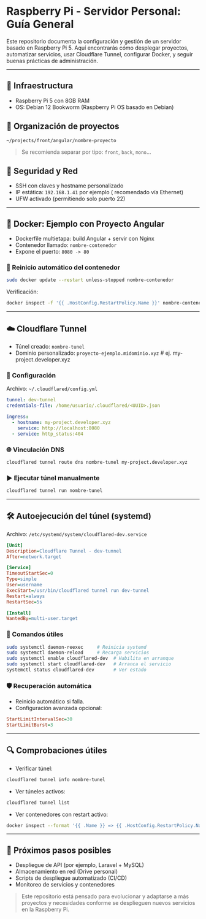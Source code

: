 
# Raspberry Pi - Servidor Personal: Guía General

Este repositorio documenta la configuración y gestión de un servidor basado en Raspberry Pi 5. Aquí encontrarás cómo desplegar proyectos, automatizar servicios, usar Cloudflare Tunnel, configurar Docker, y seguir buenas prácticas de administración.

---

## 🔧 Infraestructura
- Raspberry Pi 5 con 8GB RAM
- OS: Debian 12 Bookworm (Raspberry Pi OS basado en Debian)

## 📁 Organización de proyectos
```
~/projects/front/angular/nombre-proyecto
```
> Se recomienda separar por tipo: `front`, `back`, `mono`...

## 🔐 Seguridad y Red
- SSH con claves y hostname personalizado
- IP estática: `192.168.1.41` por ejemplo ( recomendado vía Ethernet)
- UFW activado (permitiendo solo puerto 22)

---

## 🐳 Docker: Ejemplo con Proyecto Angular
- Dockerfile multietapa: build Angular + servir con Nginx
- Contenedor llamado: `nombre-contenedor`
- Expone el puerto: `8080 -> 80`

### 🔁 Reinicio automático del contenedor
```bash
sudo docker update --restart unless-stopped nombre-contenedor
```
Verificación:
```bash
docker inspect -f '{{ .HostConfig.RestartPolicy.Name }}' nombre-contenedor
```

---

## ☁️ Cloudflare Tunnel
- Túnel creado: `nombre-tunel`
- Dominio personalizado: `proyecto-ejemplo.midominio.xyz` # ej. my-project.developer.xyz

### 📝 Configuración
Archivo: `~/.cloudflared/config.yml`
```yaml
tunnel: dev-tunnel
credentials-file: /home/usuario/.cloudflared/<UUID>.json

ingress:
  - hostname: my-project.developer.xyz
    service: http://localhost:8080
  - service: http_status:404
```

### 🌐 Vinculación DNS
```bash
cloudflared tunnel route dns nombre-tunel my-project.developer.xyz
```

### ▶️ Ejecutar túnel manualmente
```bash
cloudflared tunnel run nombre-tunel
```

---

## 🛠️ Autoejecución del túnel (systemd)
Archivo: `/etc/systemd/system/cloudflared-dev.service`
```ini
[Unit]
Description=Cloudflare Tunnel - dev-tunnel
After=network.target

[Service]
TimeoutStartSec=0
Type=simple
User=username
ExecStart=/usr/bin/cloudflared tunnel run dev-tunnel
Restart=always
RestartSec=5s

[Install]
WantedBy=multi-user.target
```

### 📌 Comandos útiles
```bash
sudo systemctl daemon-reexec     # Reinicia systemd
sudo systemctl daemon-reload     # Recarga servicios
sudo systemctl enable cloudflared-dev  # Habilita en arranque
sudo systemctl start cloudflared-dev   # Arranca el servicio
systemctl status cloudflared-dev       # Ver estado
```

### 🛡️ Recuperación automática
- Reinicio automático si falla.
- Configuración avanzada opcional:
```ini
StartLimitIntervalSec=30
StartLimitBurst=3
```

---

## 🔍 Comprobaciones útiles
- Verificar túnel:
```bash
cloudflared tunnel info nombre-tunel
```
- Ver túneles activos:
```bash
cloudflared tunnel list
```
- Ver contenedores con restart activo:
```bash
docker inspect --format '{{ .Name }} => {{ .HostConfig.RestartPolicy.Name }}' $(docker ps -aq)
```

---

## 📌 Próximos pasos posibles
- Despliegue de API (por ejemplo, Laravel + MySQL)
- Almacenamiento en red (Drive personal)
- Scripts de despliegue automatizado (CI/CD)
- Monitoreo de servicios y contenedores

> Este repositorio está pensado para evolucionar y adaptarse a más proyectos y necesidades conforme se desplieguen nuevos servicios en la Raspberry Pi.
